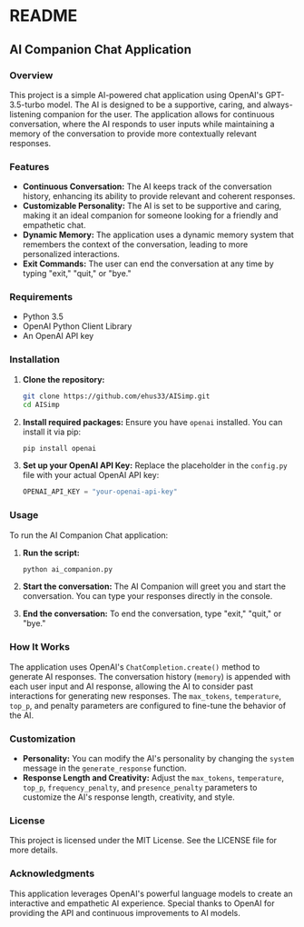 # README

## AI Companion Chat Application

### Overview

This project is a simple AI-powered chat application using OpenAI's GPT-3.5-turbo model. The AI is designed to be a supportive, caring, and always-listening companion for the user. The application allows for continuous conversation, where the AI responds to user inputs while maintaining a memory of the conversation to provide more contextually relevant responses.

### Features

- **Continuous Conversation:** The AI keeps track of the conversation history, enhancing its ability to provide relevant and coherent responses.
- **Customizable Personality:** The AI is set to be supportive and caring, making it an ideal companion for someone looking for a friendly and empathetic chat.
- **Dynamic Memory:** The application uses a dynamic memory system that remembers the context of the conversation, leading to more personalized interactions.
- **Exit Commands:** The user can end the conversation at any time by typing "exit," "quit," or "bye."

### Requirements

- Python 3.5
- OpenAI Python Client Library
- An OpenAI API key

### Installation

1. **Clone the repository:**
   ```bash
   git clone https://github.com/ehus33/AISimp.git
   cd AISimp
   ```

2. **Install required packages:**
   Ensure you have `openai` installed. You can install it via pip:
   ```bash
   pip install openai
   ```

3. **Set up your OpenAI API Key:**
   Replace the placeholder in the `config.py` file with your actual OpenAI API key:
   ```python
   OPENAI_API_KEY = "your-openai-api-key"
   ```

### Usage

To run the AI Companion Chat application:

1. **Run the script:**
   ```bash
   python ai_companion.py
   ```

2. **Start the conversation:**
   The AI Companion will greet you and start the conversation. You can type your responses directly in the console.

3. **End the conversation:**
   To end the conversation, type "exit," "quit," or "bye."

### How It Works

The application uses OpenAI's `ChatCompletion.create()` method to generate AI responses. The conversation history (`memory`) is appended with each user input and AI response, allowing the AI to consider past interactions for generating new responses. The `max_tokens`, `temperature`, `top_p`, and penalty parameters are configured to fine-tune the behavior of the AI.

### Customization

- **Personality:** You can modify the AI's personality by changing the `system` message in the `generate_response` function.
- **Response Length and Creativity:** Adjust the `max_tokens`, `temperature`, `top_p`, `frequency_penalty`, and `presence_penalty` parameters to customize the AI's response length, creativity, and style.

### License

This project is licensed under the MIT License. See the LICENSE file for more details.

### Acknowledgments

This application leverages OpenAI's powerful language models to create an interactive and empathetic AI experience. Special thanks to OpenAI for providing the API and continuous improvements to AI models.

